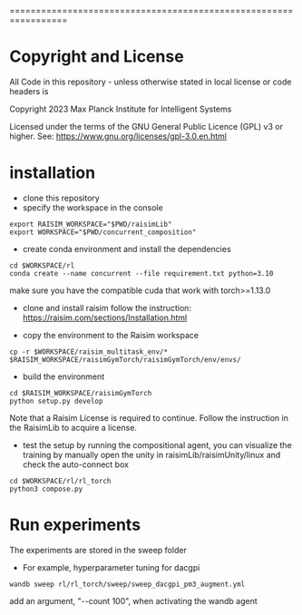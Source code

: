 =================================================================

# Copyright and License

All Code in this repository - unless otherwise stated in local license or code headers is

Copyright 2023 Max Planck Institute for Intelligent Systems

Licensed under the terms of the GNU General Public Licence (GPL) v3 or higher.
See: https://www.gnu.org/licenses/gpl-3.0.en.html



# installation
- clone this repository 
- specify the workspace in the console
```console
export RAISIM_WORKSPACE="$PWD/raisimLib"
export WORKSPACE="$PWD/concurrent_composition"
```

- create conda environment and install the dependencies 
```console
cd $WORKSPACE/rl
conda create --name concurrent --file requirement.txt python=3.10
```
make sure you have the compatible cuda that work with torch>=1.13.0 

- clone and install raisim follow the instruction: https://raisim.com/sections/Installation.html


- copy the environment to the Raisim workspace
```console
cp -r $WORKSPACE/raisim_multitask_env/* $RAISIM_WORKSPACE/raisimGymTorch/raisimGymTorch/env/envs/
```

- build the environment 
```console
cd $RAISIM_WORKSPACE/raisimGymTorch
python setup.py develop
```
Note that a Raisim License is required to continue. Follow the instruction in the RaisimLib to acquire a license.


- test the setup by running the compositional agent, you can visualize the training by manually open the unity in raisimLib/raisimUnity/linux and check the auto-connect box
```console
cd $WORKSPACE/rl/rl_torch
python3 compose.py
```


# Run experiments
The experiments are stored in the sweep folder
- For example, hyperparameter tuning for dacgpi
```console
wandb sweep rl/rl_torch/sweep/sweep_dacgpi_pm3_augment.yml 
```
add an argument, "--count 100", when activating the wandb agent 




